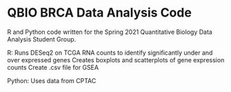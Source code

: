 # QBIO BRCA Data Analysis Code

R and Python code written for the Spring 2021 Quantitative Biology Data Analysis Student Group. 

R: Runs DESeq2 on TCGA RNA counts to identify significantly under and over expressed genes
   Creates boxplots and scatterplots of gene expression counts
   Create .csv file for GSEA 
   
Python: Uses data from CPTAC
